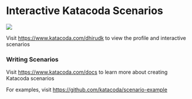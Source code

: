 # Interactive Katacoda Scenarios

[![](http://shields.katacoda.com/katacoda/dhirudk/count.svg)](https://www.katacoda.com/dhirudk "Get your profile on Katacoda.com")

Visit https://www.katacoda.com/dhirudk to view the profile and interactive scenarios

### Writing Scenarios
Visit https://www.katacoda.com/docs to learn more about creating Katacoda scenarios

For examples, visit https://github.com/katacoda/scenario-example
